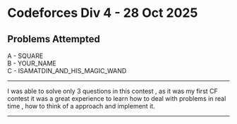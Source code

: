# Codeforces Div 4 - 28 Oct 2025

## Problems Attempted
A - SQUARE <br>
B - YOUR_NAME <br>
C - ISAMATDIN_AND_HIS_MAGIC_WAND <br>

<hr>

I was able to solve only 3 questions in this contest , as it was my first CF contest it was a great experience to learn how to deal with problems in real time , how to think of a approach and implement it.

<hr>

